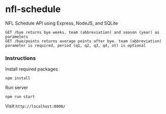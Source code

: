# nfl-schedule
NFL Schedule API using Express, NodeJS, and SQLite

    GET /bye returns bye weeks. team (abbreviation) and season (year) as parameters
    GET /bye/points returns average points after bye. team (abbreviation) parameter is required, period (q1, q2, q3, q4, ot) is optional

### Instructions

Install required packages

    npm install 

Run server 

    npm run start 

Visit `http://localhost:8000/`

